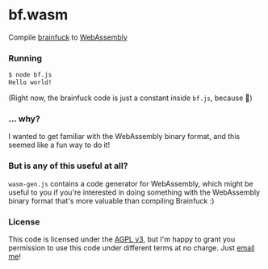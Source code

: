 # bf.wasm

Compile [brainfuck](https://en.wikipedia.org/wiki/Brainfuck) to
[WebAssembly](https://webassembly.org/)

### Running

```sh
$ node bf.js
Hello world!
```

(Right now, the brainfuck code is just a constant inside `bf.js`, because
:shrug:)

### ... why?

I wanted to get familiar with the WebAssembly binary format, and this seemed
like a fun way to do it!

### But is any of this useful at all?

`wasm-gen.js` contains a code generator for WebAssembly, which might be useful
to you if you're interested in doing something with the WebAssembly binary
format that's more valuable than compiling Brainfuck :)

### License

This code is licensed under the [AGPL v3](license.txt), but I'm happy to grant
you permission to use this code under different terms at no charge. Just [email
me](mailto:nornagon@nornagon.net)!
